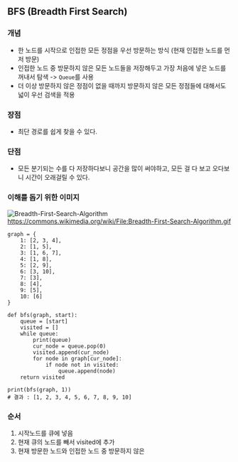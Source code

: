 ## BFS (Breadth First Search)
### 개념
- 한 노드를 시작으로 인접한 모든 정점을 우선 방문하는 방식 (현재 인접한 노드를 먼저 방문)
- 인접한 노드 중 방문하지 않은 모든 노드들을 저장해두고 가장 처음에 넣은 노드를 꺼내서 탐색 -> `Queue`를 사용
- 더 이상 방문하지 않은 정점이 없을 때까지 방문하지 않은 모든 정점들에 대해서도 넓이 우선 검색을 적용
### 장점
- 최단 경로를 쉽게 찾을 수 있다.
### 단점
- 모든 분기되는 수를 다 저장하다보니 공간을 많이 써야하고, 모든 걸 다 보고 오다보니 시간이 오래걸릴 수 있다.

### 이해를 돕기 위한 이미지
![Breadth-First-Search-Algorithm](https://user-images.githubusercontent.com/48742487/123113452-87d5d000-d479-11eb-8634-e2cb9681499e.gif)
https://commons.wikimedia.org/wiki/File:Breadth-First-Search-Algorithm.gif


```
graph = {
    1: [2, 3, 4],
    2: [1, 5],
    3: [1, 6, 7],
    4: [1, 8],
    5: [2, 9],
    6: [3, 10],
    7: [3],
    8: [4],
    9: [5],
    10: [6]
}

def bfs(graph, start):
    queue = [start]
    visited = []
    while queue:
        print(queue)
        cur_node = queue.pop(0)
        visited.append(cur_node)
        for node in graph[cur_node]:
            if node not in visited:
                queue.append(node)
    return visited

print(bfs(graph, 1))
# 결과 : [1, 2, 3, 4, 5, 6, 7, 8, 9, 10]
```
### 순서
1. 시작노드를 큐에 넣음
2. 현재 큐의 노드를 빼서 visited에 추가
3. 현재 방문한 노드와 인접한 노드 중 방문하지 않은 

